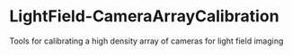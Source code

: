 # LightField-CameraArrayCalibration
Tools for calibrating a high density array of cameras for light field imaging
